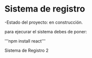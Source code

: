 <h1> Sistema de registro</h1>  

-Estado del proyecto: en construcción. 

para ejecurar el sistema debes de poner:

'''npm install react''' 

Sistema de Registro 2
